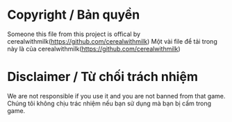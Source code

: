 # Copyright / Bản quyền
Someone this file from this project is offical by cerealwithmilk(https://github.com/cerealwithmilk) 
Một vài file để tải trong này là  của cerealwithmilk(https://github.com/cerealwithmilk)
# Disclaimer / Từ chối trách nhiệm
We are not responsible if you use it and you are not banned from that game.
Chúng tôi không chịu trác nhiệm nếu bạn sử dụng mà bạn bị cấm trong game.
